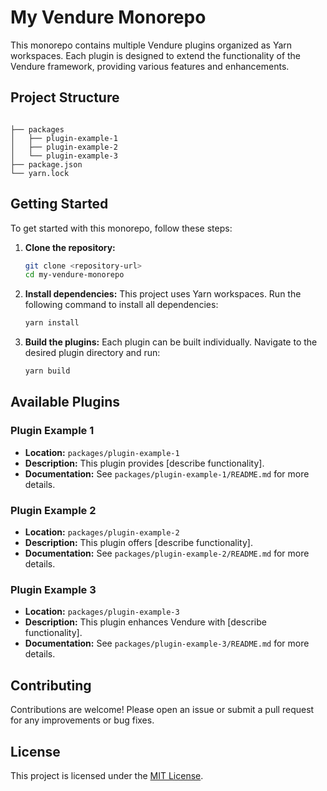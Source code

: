# My Vendure Monorepo

This monorepo contains multiple Vendure plugins organized as Yarn workspaces. Each plugin is designed to extend the functionality of the Vendure framework, providing various features and enhancements.

## Project Structure
```

├── packages
│   ├── plugin-example-1
│   ├── plugin-example-2
│   └── plugin-example-3
├── package.json
└── yarn.lock

```


## Getting Started

To get started with this monorepo, follow these steps:

1. **Clone the repository:**
   ```bash
   git clone <repository-url>
   cd my-vendure-monorepo
   ```

2. **Install dependencies:**
   This project uses Yarn workspaces. Run the following command to install all dependencies:
   ```bash
   yarn install
   ```

3. **Build the plugins:**
   Each plugin can be built individually. Navigate to the desired plugin directory and run:
   ```bash
   yarn build
   ```

## Available Plugins

### Plugin Example 1
- **Location:** `packages/plugin-example-1`
- **Description:** This plugin provides [describe functionality].
- **Documentation:** See `packages/plugin-example-1/README.md` for more details.

### Plugin Example 2
- **Location:** `packages/plugin-example-2`
- **Description:** This plugin offers [describe functionality].
- **Documentation:** See `packages/plugin-example-2/README.md` for more details.

### Plugin Example 3
- **Location:** `packages/plugin-example-3`
- **Description:** This plugin enhances Vendure with [describe functionality].
- **Documentation:** See `packages/plugin-example-3/README.md` for more details.

## Contributing

Contributions are welcome! Please open an issue or submit a pull request for any improvements or bug fixes.

## License

This project is licensed under the [MIT License](LICENSE).

